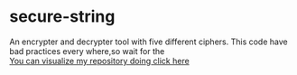 # secure-string
An encrypter and decrypter tool with five different ciphers. This code have bad practices every where,so wait for the <br>
<a href="https://jugaman.github.io/secure-string/">You can visualize my repository doing click here</a>
